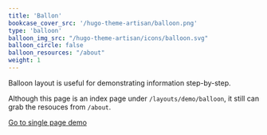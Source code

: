 ```yaml
---
title: 'Ballon'
bookcase_cover_src: '/hugo-theme-artisan/balloon.png'
type: 'balloon'
balloon_img_src: "/hugo-theme-artisan/icons/balloon.svg"
balloon_circle: false
balloon_resources: "/about"
weight: 1
---
```


Balloon layout is useful for demonstrating information step-by-step.

Although this page is an index page under `/layouts/demo/balloon`, it still can grab the resouces from `/about`.

[Go to single page demo](/hugo-theme-artisan/layouts/demo/balloon/single)
